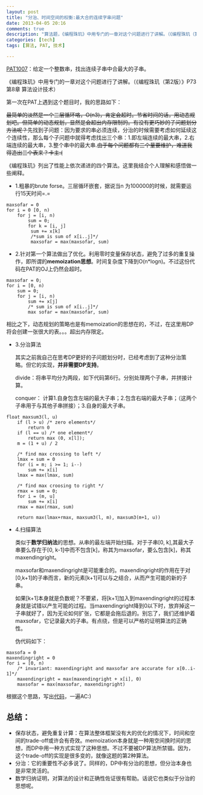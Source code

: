 ```yaml
---
layout: post
title: "分治、时间空间的权衡:最大合的连续字串问题"
date: 2013-04-05 20:16
comments: true
description: "算法题，《编程珠玑》中用专门的一章对这个问题进行了讲解。（《编程珠玑（第2版）》P73 第8章 算法设计技术）"
categories: [tech]
tags: [算法, PAT, 技术]

---
```


[PAT1007](http://pat.zju.edu.cn/contests/pat-a-practise/1007)：给定一个整数串，找出连续子串中合最大的子串。

《编程珠玑》中用专门的一章对这个问题进行了讲解。（《编程珠玑（第2版）》P73 第8章 算法设计技术）

第一次在PAT上遇到这个题目时，我的思路如下：

~~最简单的淡然是一个三层循环咯，O(n3)，肯定会超时。节省时间的话，用动态规划吧。但简单的动态规划，显然是会超出内存限制的。有没有更巧妙的子问题划分方法呢？~~先找到子问题：因为要求的串必须连续，分治的时候需要考虑如何延续这个连续性，那么每个子问题中就得考虑找出三个串：1.即左端连续的最大串，2.右端连续的最大串，3.整个串中的最大串.~~由于每个问题都有三个量要维护，难道我得造出三个表来？卡主:(~~

<!--more-->

《编程珠玑》列出了性能上依次递进的四个算法。这里我结合个人理解和感悟做一些阐释。

* 1.粗暴的brute forse。三层循环嵌套，据说当n 为100000的时候，就需要运行15天时间=.=

```
maxsofar = 0
for i = 0 [0, n)
	for j = [i, n)
		sum = 0;
		for k = [i, j]
		 sum += x[k]
		 /*sum is sum of x[i..j]*/
		 maxsofar = max(maxsofar, sum)
```

* 2.针对第一个算法做出了优化。利用零时变量保存状态，避免了过多的重复操作，即所谓的**memoization思想**。时间复杂度下降到O(n*logn)。不过这份代码在PAT的OJ上仍然会超时。

```
maxsofar = 0;
for i = [0, n)
	sum = 0;
	for j = [i, n)
		sum += x[j]
		/* sum is sum of x[i..j]*/
		max sofar = max(maxsofar, sum)
```

相比之下，动态规划的策略也是有memoization的思想在的，不过，在这里用DP将会创建一张很大的表。。。超出内存限定。

* 3.分治算法

	其实之前我自己在思考DP更好的子问题划分时，已经考虑到了这种分治策略。但它的实现，**并非需要DP支持**。
	
	divide：将串平均分为两段，如下代码第6行。分别处理两个子串，并拼接计算。

	conquer： 计算1.自身包含左端的最大子串；2.包含右端的最大子串；（这两个子串用于与其他子串拼接）；3.自身的最大子串。
	
```
float maxsum3(l, u)
	if (l > u) /* zero elements*/
		return 0
	if (l == u) /* one element*/
		return max (0, x[l]);
	m = (1 + u) / 2
	
	/* find max crossing to left */
	lmax = sum = 0
	for (i = m; i >= 1; i--)
		sum += x[i]
	lmax = max(lmax, sum)
	
	/* find max croosing to right */
	rmax = sum = 0;
	for i = (m, u]
		sum += x[i]
	rmax = max(rmax, sum)
	
	return max(lmax+rmax, maxsum3(l, m), maxsum3(m+1, u))	
```

* 4.扫描算法

	类似于**数学归纳法**的思想。从串的最左端开始扫描。对于子串[0, k],其最大子串要么存在于[0, k-1]中而不包含[k]，称其为maxsofar，要么包含[k]，称其maxendingright。
	
	maxsofar和maxendingright是可能重合的。maxendingright的作用在于对[0,k+1]的子串而言，新的元素[k+1]可以与之结合，从而产生可能的新的子串。
	
	如果[k+1]本身就是负数呢？不要紧，将[k+1]加入到maxendingright的过程本身就是试错以产生可能的过程。当maxendingright降到0以下时，放弃掉这一子串就好了，因为无论如何扩张，它都是会拖后退的。别忘了，我们还维护着maxsofar，它记录最大的子串。有点绕，但是可以严格的证明算法的正确性。
	
	伪代码如下：
	
```
maxsofa = 0
maxendingright = 0
for i = [0, n)
	/* invariant: maxendingright and maxsofar are accurate for x[0..i-1]*/
	maxendingright = max(maxendingright + x[i], 0)
	maxsofar = max(maxsofar, maxendingright)
```

根据这个思路，写出[代码](https://github.com/biaobiaoqi/CPractice/tree/master/PAT/advancedlevel/APAT1007.java)，一遍AC:)
	

总结：
---
* 保存状态，避免重复计算：在算法整体框架没有大的优化的情况下，时间和空间的trade-off或许会有奇效。memoization本身就是一种用空间换时间的思想，而DP中用一种方式实现了这种思想。不过不要被DP算法所禁锢。因为，这个trade-off的实现是很多变的，就像这题的第2种算法。
* 分治：它的重要性不必多说了。同样的，DP中有分治的思想，但分治本身也是非常灵活的。
* 数学归纳证明，对算法的设计和正确性佐证很有帮助。话说它也类似于分治的思想呢。
